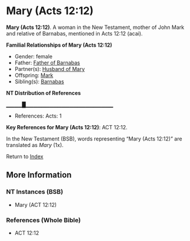 # Mary (Acts 12:12)
**Mary (Acts 12:12)**. 
A woman in the New Testament, mother of John Mark and relative of Barnabas, mentioned in Acts 12:12 (acai). 




**Familial Relationships of Mary (Acts 12:12)**


* Gender: female
* Father: [Father of Barnabas](FatherOfBarnabas.md)
* Partner(s): [Husband of Mary](HusbandOfMary.md)
* Offspring: [Mark](Mark.md)
* Sibling(s): [Barnabas](Barnabas.md)


**NT Distribution of References**

▁▁▁▁█▁▁▁▁▁▁▁▁▁▁▁▁▁▁▁▁▁▁▁▁▁▁
* References: Acts: 1



**Key References for Mary (Acts 12:12)**: 
ACT 12:12. 




In the New Testament (BSB), words representing “Mary (Acts 12:12)” are translated as 
*Mary* (1x). 


Return to [Index](00-Index.md)

## More Information

### NT Instances (BSB)

* Mary (ACT 12:12)



### References (Whole Bible)

* ACT 12:12



